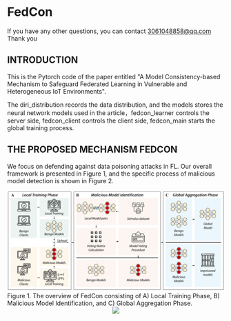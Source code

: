 # FedCon
If you have any other questions, you can contact 3061048858@qq.com Thank you
## INTRODUCTION
This is the Pytorch code of the paper entitled "A Model Consistency-based Mechanism to Safeguard Federated Learning in Vulnerable and Heterogeneous IoT Environments".  
  
The diri_distribution records the data distribution, and the models stores the neural network models used in the article，fedcon_learner controls the server side, fedcon_client controls the client side, fedcon_main starts the global training process.


##  THE PROPOSED MECHANISM FEDCON
We focus on defending against data poisoning attacks in FL. Our overall framework is presented in Figure 1, and the specific process of malicious model detection is shown in Figure 2.
<div align="center">
  <img src="https://github.com/IntelligentSystemsLab/FedCon/blob/main/img/FedCon_overview.png">
</div>
Figure 1. The overview of FedCon consisting of A) Local Training Phase, B) Malicious Model Identification, and C) Global Aggregation Phase.

<div align="center">
  <img src="https://github.com/IntelligentSystemsLab/FedCon/blob/main/img/FedCon_detail.png">
</div>
